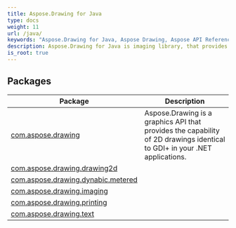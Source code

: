 ```yaml
---
title: Aspose.Drawing for Java
type: docs
weight: 11
url: /java/
keywords: "Aspose.Drawing for Java, Aspose Drawing, Aspose API Reference."
description: Aspose.Drawing for Java is imaging library, that provides the most flexible group of routines for the developers to create, manipulate, save and convert images in their Java applications with ease and performance.
is_root: true
---
```

## Packages
| Package | Description |
| --- | --- |
| [com.aspose.drawing](./com.aspose.drawing) | Aspose.Drawing is a graphics API that provides the capability of 2D drawings identical to GDI+ in your .NET applications. |
| [com.aspose.drawing.drawing2d](./com.aspose.drawing.drawing2d) |  |
| [com.aspose.drawing.dynabic.metered](./com.aspose.drawing.dynabic.metered) |  |
| [com.aspose.drawing.imaging](./com.aspose.drawing.imaging) |  |
| [com.aspose.drawing.printing](./com.aspose.drawing.printing) |  |
| [com.aspose.drawing.text](./com.aspose.drawing.text) |  |
